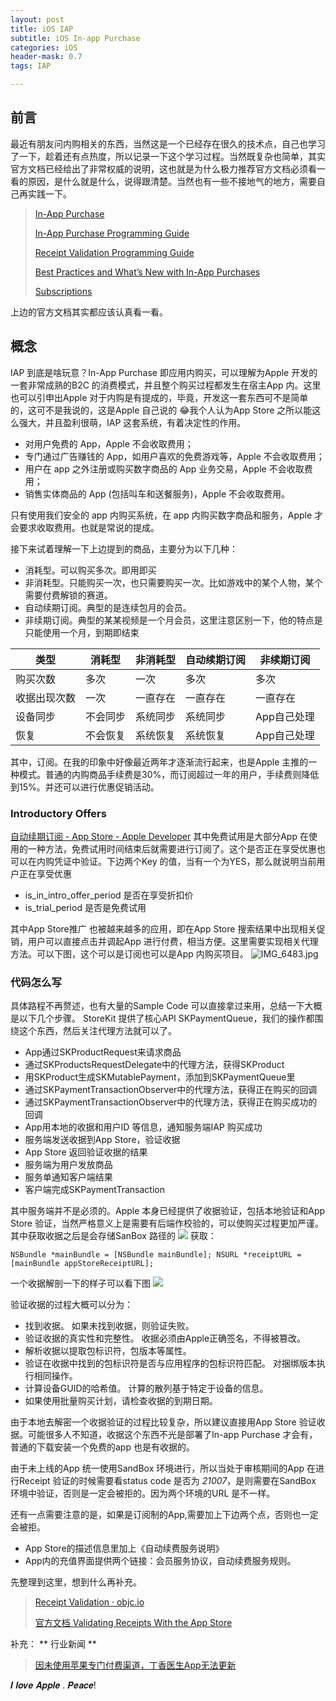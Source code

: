 ```yaml
---
layout: post
title: iOS IAP
subtitle: iOS In-app Purchase
categories: iOS
header-mask: 0.7
tags: IAP

---
```

## 前言
最近有朋友问内购相关的东西，当然这是一个已经存在很久的技术点，自己也学习了一下，趁着还有点热度，所以记录一下这个学习过程。当然既复杂也简单，其实官方文档已经给出了非常权威的说明，这也就是为什么极力推荐官方文档必须看一看的原因，是什么就是什么，说得跟清楚。当然也有一些不接地气的地方，需要自己再实践一下。

> [In-App Purchase](https://developer.apple.com/in-app-purchase/)  
> 
> [In-App Purchase Programming Guide](https://developer.apple.com/library/archive/documentation/NetworkingInternet/Conceptual/StoreKitGuide/Introduction.html?language=objc#//apple_ref/doc/uid/TP40008267)
>
> [Receipt Validation Programming Guide](https://developer.apple.com/library/archive/releasenotes/General/ValidateAppStoreReceipt/Introduction.html?language=objc#//apple_ref/doc/uid/TP40010573)
>
> [Best Practices and What’s New with In-App Purchases](https://developer.apple.com/videos/play/wwdc2018/704/)
>
> [Subscriptions](https://developer.apple.com/app-store/subscriptions/)

上边的官方文档其实都应该认真看一看。

## 概念

IAP 到底是啥玩意？In-App Purchase 即应用内购买，可以理解为Apple 开发的一套非常成熟的B2C 的消费模式，并且整个购买过程都发生在宿主App 内。这里也可以引申出Apple 对于内购是有提成的，毕竟，开发这一套东西可不是简单的，这可不是我说的，这是Apple 自己说的 😂我个人认为App Store 之所以能这么强大，并且盈利很萌，IAP 这套系统，有着决定性的作用。

* 对用户免费的 App，Apple 不会收取费用； 
* 专门通过广告赚钱的 App，如用户喜欢的免费游戏等，Apple 不会收取费用； 
* 用户在 app 之外注册或购买数字商品的 App 业务交易，Apple 不会收取费用；
* 销售实体商品的 App (包括叫车和送餐服务)，Apple 不会收取费用。

只有使用我们安全的 app 内购买系统，在 app 内购买数字商品和服务，Apple 才会要求收取费用。也就是常说的提成。

接下来试着理解一下上边提到的商品，主要分为以下几种：

* 消耗型。可以购买多次。即用即买
* 非消耗型。只能购买一次，也只需要购买一次。比如游戏中的某个人物，某个需要付费解锁的赛道。
* 自动续期订阅。典型的是连续包月的会员。
* 非续期订阅。典型的某某视频是一个月会员，这里注意区别一下，他的特点是只能使用一个月，到期即结束

| 类型         | 消耗型   | 非消耗型 | 自动续期订阅 | 非续期订阅  |
|--------------|----------|----------|--------------|-------------|
| 购买次数     | 多次     | 一次     | 多次         | 多次        |
| 收据出现次数 | 一次     | 一直存在 | 一直存在     | 一直存在    |
| 设备同步     | 不会同步 | 系统同步 | 系统同步     | App自己处理 |
| 恢复         | 不会恢复 | 系统恢复 | 系统恢复     | App自己处理 |

其中，订阅。在我的印象中好像最近两年才逐渐流行起来，也是Apple 主推的一种模式。普通的内购商品手续费是30%，而订阅超过一年的用户，手续费则降低到15%。并还可以进行优惠促销活动。

### Introductory Offers

[自动续期订阅 - App Store - Apple Developer](https://developer.apple.com/cn/app-store/subscriptions/?cid=win-back-subscribers-asc-w-cn#offering-introductory-prices)
其中免费试用是大部分App 在使用的一种方法，免费试用时间结束后就需要进行订阅了。这个是否正在享受优惠也可以在内购凭证中验证。下边两个Key 的值，当有一个为YES，那么就说明当前用户正在享受优惠

* is_in_intro_offer_period 是否在享受折扣价
* is_trial_period 是否是免费试用

其中App Store推广 也被越来越多的应用，即在App Store 搜索结果中出现相关促销，用户可以直接点击并调起App 进行付费，相当方便。这里需要实现相关代理方法。可以下图，这个可以是订阅也可以是App 内购买项目。
![IMG_6483.jpg](https://i.loli.net/2019/05/27/5ceb94e6b4fc813860.jpg)

### 代码怎么写

具体路程不再赘述，也有大量的Sample Code 可以直接拿过来用，总结一下大概是以下几个步骤。
StoreKit 提供了核心API SKPaymentQueue，我们的操作都围绕这个东西，然后关注代理方法就可以了。

* App通过SKProductRequest来请求商品
* 通过SKProductsRequestDelegate中的代理方法，获得SKProduct
* 用SKProduct生成SKMutablePayment，添加到SKPaymentQueue里
* 通过SKPaymentTransactionObserver中的代理方法，获得正在购买的回调
* 通过SKPaymentTransactionObserver中的代理方法，获得正在购买成功的回调
* App用本地的收据和用户ID 等信息，通知服务端IAP 购买成功
* 服务端发送收据到App Store，验证收据
* App Store 返回验证收据的结果
* 服务端为用户发放商品
* 服务单通知客户端结果
* 客户端完成SKPaymentTransaction


其中服务端并不是必须的。Apple 本身已经提供了收据验证，包括本地验证和App Store 验证，当然严格意义上是需要有后端作校验的，可以使购买过程更加严谨。其中获取收据之后是会存储SanBox 路径的
![](https://www.objc.io/images/issue-17/ReceiptLocation@2x-03dac061.png)
获取：

`NSBundle *mainBundle = [NSBundle mainBundle];
NSURL *receiptURL = [mainBundle appStoreReceiptURL];`

一个收据解剖一下的样子可以看下图
![](https://www.objc.io/images/issue-17/ReceiptStructure@2x-c1f06ab0.png)

验证收据的过程大概可以分为：

* 找到收据。 如果未找到收据，则验证失败。
* 验证收据的真实性和完整性。 收据必须由Apple正确签名，不得被篡改。
* 解析收据以提取包标识符，包版本等属性。
* 验证在收据中找到的包标识符是否与应用程序的包标识符匹配。 对捆绑版本执行相同操作。
* 计算设备GUID的哈希值。 计算的散列基于特定于设备的信息。
* 如果使用批量购买计划，请检查收据的到期日期。

由于本地去解密一个收据验证的过程比较复杂，所以建议直接用App Store 验证收据。可能很多人不知道，收据这个东西不光是部署了In-app Purchase 才会有，普通的下载安装一个免费的app 也是有收据的。

由于未上线的App 统一使用SandBox 环境进行，所以当处于审核期间的App 在进行Receipt 验证的时候需要看status code 是否为 *21007*，是则需要在SandBox 环境中验证，否则是一定会被拒的。因为两个环境的URL 是不一样。

还有一点需要注意的是，如果是订阅制的App,需要加上下边两个点，否则也一定会被拒。

* App Store的描述信息里加上《自动续费服务说明》
* App内的充值界面提供两个链接：会员服务协议，自动续费服务规则。

先整理到这里，想到什么再补充。

> [Receipt Validation · objc.io](https://www.objc.io/issues/17-security/receipt-validation/)
> 
> [官方文档 Validating Receipts With the App Store](https://developer.apple.com/library/archive/releasenotes/General/ValidateAppStoreReceipt/Chapters/ValidateRemotely.html)  

补充：
** 行业新闻 **

>[因未使用苹果专门付费渠道，丁香医生App无法更新](http://www.ifnews.com/17/detail-40297.html)


𝑰 𝒍𝒐𝒗𝒆 𝑨𝒑𝒑𝒍𝒆 . 𝑷𝒆𝒂𝒄𝒆!










